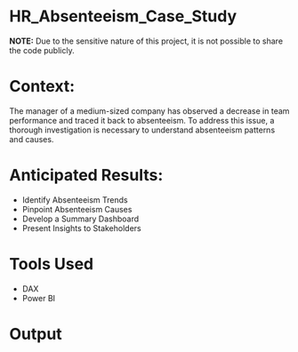 # HR_Absenteeism_Case_Study
**NOTE:** Due to the sensitive nature of this project, it is not possible to share the code publicly.

# Context:
The manager of a medium-sized company has observed a decrease in team performance and traced it back to absenteeism. To address this issue, a thorough investigation is necessary to understand absenteeism patterns and causes.

# Anticipated Results:
- Identify Absenteeism Trends
- Pinpoint Absenteeism Causes
- Develop a Summary Dashboard
- Present Insights to Stakeholders

# Tools Used
- DAX
- Power BI

# Output





